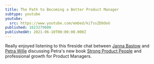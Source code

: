 ```yaml
---
title: The Path to Becoming a Better Product Manager
subtype: youtube
youtube:
  src: https://www.youtube.com/embed/kiTssZDbOoU
published: 1623279600
publishedAt: 2021-06-10T00:00:00.000Z
---
```

Really enjoyed listening to this fireside chat between [Janna Bastow](https://www.linkedin.com/in/jannabastow/) and [Petra Wille](https://www.linkedin.com/in/petra-wille-b8b1329/) discussing Petra's new book [Strong Product People](https://lnkd.in/eA9SENm) and professional growth for Product Managers.
